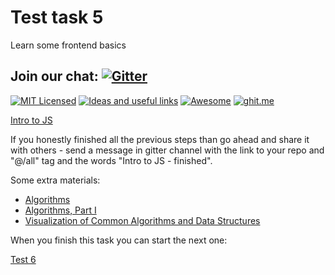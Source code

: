 
# Test task 5
Learn some frontend basics

## Join our chat: [![Gitter](https://badges.gitter.im/Kottans/frontend.svg)](https://gitter.im/Kottans/frontend?utm_source=badge&utm_medium=badge&utm_campaign=pr-badge)

[![MIT Licensed](https://img.shields.io/badge/license-MIT-blue.svg)](https://github.com/Kottans/web/blob/master/LICENSE.md)
[![Ideas and useful links](https://img.shields.io/badge/google--doc-ideas-ff69b4.svg)](https://docs.google.com/spreadsheets/d/1bZJhYjK3VHOS2HmQb2Fs4aHfEBt8mp1F09j9nEEDaqE/edit#gid=818017811)
[![Awesome](https://cdn.rawgit.com/sindresorhus/awesome/d7305f38d29fed78fa85652e3a63e154dd8e8829/media/badge.svg)](https://github.com/sindresorhus/awesome#front-end-development)
[![ghit.me](https://ghit.me/badge.svg?repo=Kottans/frontend)](https://ghit.me/repo/Kottans/frontend)

[Intro to JS](https://www.udacity.com/course/intro-to-javascript--ud803)

If you honestly finished all the previous steps than go ahead and share it with others - send a message in gitter channel with the link to your repo and "@/all" tag and the words "Intro to JS - finished".

Some extra materials:

- [Algorithms](https://www.khanacademy.org/computing/computer-science/algorithms)
- [Algorithms, Part I](https://www.coursera.org/learn/algorithms-part1)
- [Visualization of Common Algorithms and Data Structures](https://www.cs.usfca.edu/~galles/visualization/Algorithms.html)

When you finish this task you can start the next one:

[Test 6](test06.md)
